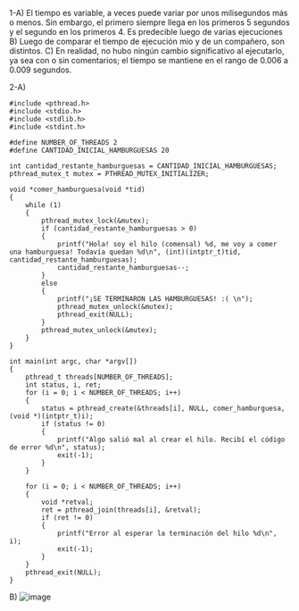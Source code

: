 1-A) El tiempo es variable, a veces puede variar por unos milisegundos más o menos. Sin embargo, el primero siempre llega en los primeros 5 segundos y el segundo en los primeros 4. Es predecible luego de varias ejecuciones
B) Luego de comparar el tiempo de ejecución mio y de un compañero, son distintos.
C) En realidad, no hubo ningún cambio significativo al ejecutarlo, ya sea con o sin comentarios; el tiempo se mantiene en el rango de 0.006 a 0.009 segundos.

2-A)
```
#include <pthread.h>
#include <stdio.h>
#include <stdlib.h>
#include <stdint.h>

#define NUMBER_OF_THREADS 2
#define CANTIDAD_INICIAL_HAMBURGUESAS 20

int cantidad_restante_hamburguesas = CANTIDAD_INICIAL_HAMBURGUESAS;
pthread_mutex_t mutex = PTHREAD_MUTEX_INITIALIZER;

void *comer_hamburguesa(void *tid)
{
    while (1)
    { 
        pthread_mutex_lock(&mutex);
        if (cantidad_restante_hamburguesas > 0)
        {
            printf("Hola! soy el hilo (comensal) %d, me voy a comer una hamburguesa! Todavía quedan %d\n", (int)(intptr_t)tid, cantidad_restante_hamburguesas);
            cantidad_restante_hamburguesas--;
        }
        else
        {
            printf("¡SE TERMINARON LAS HAMBURGUESAS! :( \n");
            pthread_mutex_unlock(&mutex);
            pthread_exit(NULL);
        }
        pthread_mutex_unlock(&mutex);
    }
}

int main(int argc, char *argv[])
{
    pthread_t threads[NUMBER_OF_THREADS];
    int status, i, ret;
    for (i = 0; i < NUMBER_OF_THREADS; i++)
    {
        status = pthread_create(&threads[i], NULL, comer_hamburguesa, (void *)(intptr_t)i);
        if (status != 0)
        {
            printf("Algo salió mal al crear el hilo. Recibí el código de error %d\n", status);
            exit(-1);
        }
    }

    for (i = 0; i < NUMBER_OF_THREADS; i++)
    {
        void *retval;
        ret = pthread_join(threads[i], &retval);
        if (ret != 0)
        {
            printf("Error al esperar la terminación del hilo %d\n", i);
            exit(-1);
        }
    }
    pthread_exit(NULL);
}
```

B) ![image](https://github.com/gonzalopezb/-ASO2024TPs/assets/166421698/e87d3de2-988c-4e31-9a5b-6197d88bc9ff)
